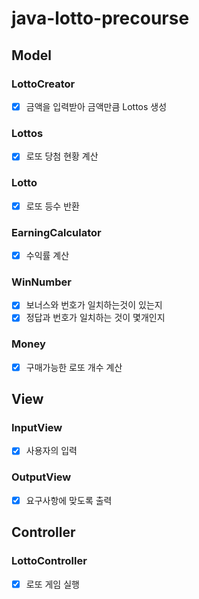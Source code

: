# java-lotto-precourse

## Model

### LottoCreator
- [X] 금액을 입력받아 금액만큼 Lottos 생성

### Lottos
- [X] 로또 당첨 현황 계산

### Lotto
- [X] 로또 등수 반환 

### EarningCalculator
- [X] 수익률 계산

### WinNumber
- [X] 보너스와 번호가 일치하는것이 있는지
- [X] 정답과 번호가 일치하는 것이 몇개인지

### Money
- [X] 구매가능한 로또 개수 계산

## View
### InputView
- [X] 사용자의 입력

### OutputView
- [X] 요구사항에 맞도록 출력

## Controller

### LottoController
- [X] 로또 게임 실행
